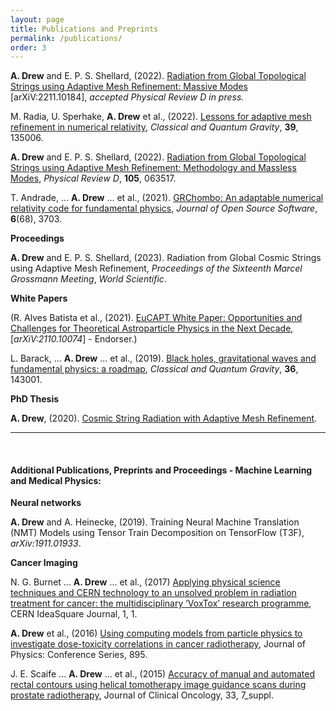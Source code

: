 ```yaml
---
layout: page
title: Publications and Preprints
permalink: /publications/
order: 3
---
```


**A. Drew** and E. P. S. Shellard, (2022). [Radiation from Global Topological Strings using Adaptive Mesh Refinement: Massive Modes](https://arxiv.org/abs/2211.10184) [arXiV:2211.10184], _accepted Physical Review D in press._

M. Radia, U. Sperhake, **A. Drew** et al., (2022). [Lessons for adaptive mesh refinement in numerical relativity](https://iopscience.iop.org/article/10.1088/1361-6382/ac6fa9), _Classical and Quantum Gravity_, **39**, 135006.

**A. Drew** and E. P. S. Shellard, (2022). [Radiation from Global Topological Strings using Adaptive Mesh Refinement: Methodology and Massless Modes](https://journals.aps.org/prd/abstract/10.1103/PhysRevD.105.063517), _Physical Review D_, **105**, 063517.

T. Andrade, ... **A. Drew** ... et al., (2021). [GRChombo: An adaptable numerical relativity code for fundamental physics](https://joss.theoj.org/papers/10.21105/joss.03703), _Journal of Open Source Software_, **6**(68), 3703.


__Proceedings__

**A. Drew** and E. P. S. Shellard, (2023). Radiation from Global Cosmic Strings using Adaptive Mesh Refinement, _Proceedings of the Sixteenth Marcel Grossmann Meeting_, _World Scientific_.

__White Papers__

(R. Alves Batista et al., (2021). [EuCAPT White Paper: Opportunities and Challenges for Theoretical Astroparticle Physics in the Next Decade](https://arxiv.org/abs/2110.10074), [*arXiV:2110.10074*] - Endorser.)

L. Barack, ... **A. Drew** ... et al., (2019). [Black holes, gravitational waves and fundamental physics: a roadmap](https://iopscience.iop.org/article/10.1088/1361-6382/ab0587), _Classical and Quantum Gravity_, **36**, 143001.

__PhD Thesis__

**A. Drew**, (2020). [Cosmic String Radiation with Adaptive Mesh Refinement](https://www.repository.cam.ac.uk/handle/1810/322596).

***

<br/>

#### Additional Publications, Preprints and Proceedings - Machine Learning and Medical Physics:

__Neural networks__

**A. Drew** and A. Heinecke, (2019). Training Neural Machine Translation (NMT) Models using Tensor Train Decomposition on TensorFlow (T3F), *arXiv:1911.01933*.

__Cancer Imaging__

N. G. Burnet ... **A. Drew** ... et al., (2017) [Applying physical science techniques and CERN technology to an unsolved problem in radiation treatment for cancer: the multidisciplinary ‘VoxTox’ research programme](https://e-publishing.cern.ch/index.php/CIJ/article/view/457), CERN IdeaSquare Journal, 1, 1.

**A. Drew** et al., (2016) [Using computing models from particle physics to investigate dose-toxicity correlations in cancer radiotherapy](https://iopscience.iop.org/article/10.1088/1742-6596/898/7/072048), Journal of Physics: Conference Series, 895.

J. E. Scaife ... **A. Drew** ... et al., (2015) [Accuracy of manual and automated rectal contours using helical tomotherapy image guidance scans during prostate radiotherapy](https://ascopubs.org/doi/abs/10.1200/jco.2015.33.7_suppl.94), Journal of Clinical Oncology, 33, 7_suppl.